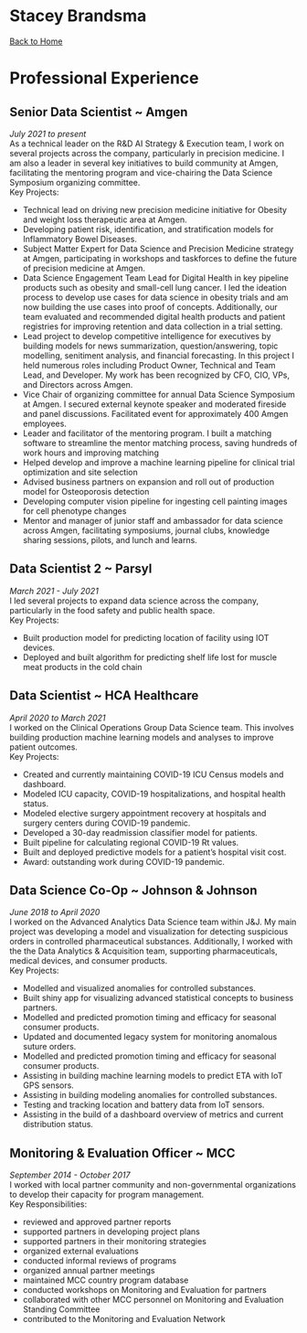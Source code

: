 
# Stacey Brandsma
[Back to Home](README.md)

# Professional Experience
## Senior Data Scientist ~ Amgen
_July 2021 to present_\
As a technical leader on the R&D AI Strategy & Execution team, I work on several projects across
the company, particularly in precision medicine.  I am also a leader in several 
key initiatives to build community at Amgen, facilitating the mentoring program and vice-chairing 
the Data Science Symposium organizing committee.  \
Key Projects:
- Technical lead on driving new precision medicine initiative for Obesity and weight loss therapeutic area at Amgen.  
- Developing patient risk, identification, and stratification models for Inflammatory Bowel Diseases.  
- Subject Matter Expert for Data Science and Precision Medicine strategy at Amgen, participating in workshops and taskforces to define the future of precision medicine at Amgen.  
- Data Science Engagement Team Lead for Digital Health in key pipeline products such as obesity and small-cell lung cancer. I led the ideation process to develop use cases for data science in obesity trials and am now building the use cases into proof of concepts.  Additionally, our team evaluated and recommended digital health products and patient registries for improving retention and data collection in a trial setting. 
- Lead project to develop competitive intelligence for executives by building models for news summarization, question/answering, topic modelling, senitiment analysis, and financial forecasting.  In this project I held numerous roles including Product Owner, Technical and Team Lead, and Developer.  My work has been recognized by CFO, CIO, VPs, and Directors across Amgen.
- Vice Chair of organizing committee for annual Data Science Symposium at Amgen.  I secured external keynote speaker and moderated fireside and panel discussions.  Facilitated event for approximately 400 Amgen employees.
- Leader and facilitator of the mentoring program.  I built a matching software to streamline the mentor matching process, saving hundreds of work hours and improving matching
- Helped develop and improve a machine learning pipeline for clinical trial optimization and site selection
- Advised business partners on expansion and roll out of production model for Osteoporosis detection
- Developing computer vision pipeline for ingesting cell painting images for cell phenotype changes
- Mentor and manager of junior staff and ambassador for data science across Amgen, facilitating symposiums, journal clubs, knowledge sharing sessions, pilots, and lunch and learns.  

## Data Scientist 2 ~ Parsyl
_March 2021 - July 2021_\
I led several projects to expand data science across the company,
particularly in the food safety and public health space.  \
Key Projects:
- Built production model for predicting location of facility using IOT devices.
- Deployed and built algorithm for predicting shelf life lost for muscle meat products in the cold chain

## Data Scientist ~ HCA Healthcare
_April 2020 to March 2021_\
I worked on the Clinical Operations Group Data Science team.  This
involves building production machine learning models and analyses to
improve patient outcomes. \
Key Projects:
- Created and currently maintaining COVID-19 ICU Census models and dashboard.
- Modeled ICU capacity, COVID-19 hospitalizations, and hospital health status.
- Modeled elective surgery appointment recovery at hospitals and surgery centers during COVID-19 pandemic.
- Developed a 30-day readmission classifier model for patients.
- Built pipeline for calculating regional COVID-19 Rt values.
- Built and deployed predictive models for a patient’s hospital visit cost.
- Award: outstanding work during COVID-19 pandemic.

## Data Science Co-Op ~ Johnson & Johnson
_June 2018 to April 2020_\
I worked on the Advanced Analytics Data Science team within J&J.  My
main project was developing a model and visualization for detecting
suspicious orders in controlled pharmaceutical substances.
Additionally, I worked with the the Data Analytics & Acquisition team,
supporting pharmaceuticals, medical devices, and consumer products.\
Key Projects:
- Modelled and visualized anomalies for controlled substances.
- Built shiny app for visualizing advanced statistical concepts to business partners.
- Modelled and predicted promotion timing and efficacy for seasonal consumer products.
- Updated and documented legacy system for monitoring anomalous suture orders.
- Modelled and predicted promotion timing and efficacy for seasonal
  consumer products.
- Assisting in building machine learning models to predict ETA with IoT GPS sensors.
- Assisting in building modeling anomalies for controlled substances.
- Testing and tracking location and battery data from IoT sensors.
- Assisting in the build of a dashboard overview of metrics and current distribution status.

## Monitoring & Evaluation Officer ~ MCC
_September 2014 - October 2017_\
I worked with local partner community and non-governmental
organizations to develop their capacity for program management. \
Key Responsibilities:
- reviewed and approved partner reports
- supported partners in developing project plans
- supported partners in their monitoring strategies
- organized external evaluations
- conducted informal reviews of programs
- organized annual partner meetings
- maintained MCC country program database
- conducted workshops on Monitoring and Evaluation for partners
- collaborated with other MCC personnel on Monitoring and Evaluation Standing Committee
- contributed to the Monitoring and Evaluation Network